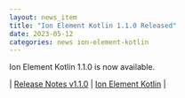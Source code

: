 ```yaml
---
layout: news_item
title: "Ion Element Kotlin 1.1.0 Released"
date: 2023-05-12
categories: news ion-element-kotlin
---
```


Ion Element Kotlin 1.1.0 is now available.

| [Release Notes v1.1.0](https://github.com/amazon-ion/ion-element-kotlin/releases/tag/v1.1.0) | [Ion Element Kotlin](https://github.com/amazon-ion/ion-element-kotlin) |

